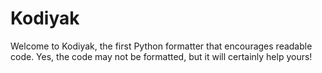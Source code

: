 # Kodiyak
Welcome to Kodiyak, the first Python formatter that encourages readable code. Yes, the code may not be formatted, but it will certainly help yours!
